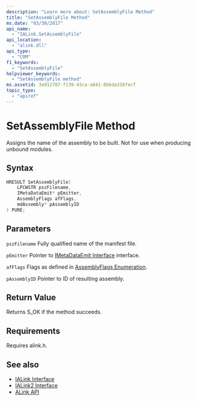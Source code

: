 ```yaml
---
description: "Learn more about: SetAssemblyFile Method"
title: "SetAssemblyFile Method"
ms.date: "03/30/2017"
api_name:
  - "IALink.SetAssemblyFile"
api_location:
  - "alink.dll"
api_type:
  - "COM"
f1_keywords:
  - "SetAssemblyFile"
helpviewer_keywords:
  - "SetAssemblyFile method"
ms.assetid: 3a912787-f139-43ca-a841-8bbda3107ecf
topic_type:
  - "apiref"
---
```

# SetAssemblyFile Method

Assigns the name of the assembly to be built. Not for use when producing unbound modules.

## Syntax

```cpp
HRESULT SetAssemblyFile(
    LPCWSTR pszFilename,
    IMetaDataEmit* pEmitter,
    AssemblyFlags afFlags,
    mdAssembly* pAssemblyID
) PURE;
```

## Parameters

 `pszFilename`
 Fully qualified name of the manifest file.

 `pEmitter`
 Pointer to [IMetaDataEmit Interface](../../../core/unmanaged-apis/metadata/imetadataemit-interface.md) interface.

 `afFlags`
 Flags as defined in [AssemblyFlags Enumeration](../../../core/unmanaged-apis/metadata/assemblyflags-enumeration.md).

 `pAssemblyID`
 Pointer to ID of resulting assembly.

## Return Value

 Returns S_OK if the method succeeds.

## Requirements

 Requires alink.h.

## See also

- [IALink Interface](ialink-interface.md)
- [IALink2 Interface](ialink2-interface.md)
- [ALink API](index.md)
